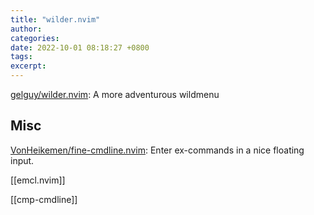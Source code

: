 ```yaml
---
title: "wilder.nvim"
author: 
categories: 
date: 2022-10-01 08:18:27 +0800
tags: 
excerpt: 
---
```



[gelguy/wilder.nvim](https://github.com/gelguy/wilder.nvim): A more adventurous wildmenu



## Misc


[VonHeikemen/fine-cmdline.nvim](https://github.com/VonHeikemen/fine-cmdline.nvim): Enter ex-commands in a nice floating input.

[[emcl.nvim]]

[[cmp-cmdline]]


